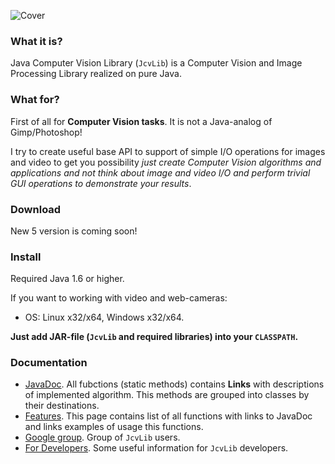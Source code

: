 ![Cover](https://raw.github.com/dzavodnikov/JcvLib/master/resources/Cover.jpg)

### What it is?
Java Computer Vision Library (`JcvLib`) is a Computer Vision and Image Processing Library realized on pure Java.


### What for?
First of all for **Computer Vision tasks**. It is not a Java-analog of Gimp/Photoshop!

I try to create useful base API to support of simple I/O operations for images and video to get you 
possibility *just create Computer Vision algorithms and applications and not think about image and 
video I/O and perform trivial GUI operations to demonstrate your results*.


### Download
New 5 version is coming soon!


### Install
Required Java 1.6 or higher.

If you want to working with video and web-cameras:
 * OS: Linux x32/x64, Windows x32/x64.

**Just add JAR-file (`JcvLib` and required libraries) into your `CLASSPATH`.**


### Documentation
 * [JavaDoc](http://dzavodnikov.github.io/JcvLib/javadoc/index.html). 
   All fubctions (static methods) contains **Links** with descriptions of implemented algorithm. 
   This methods are grouped into classes by their destinations.
 * [Features](https://github.com/dzavodnikov/JcvLib/wiki/Features). 
   This page contains list of all functions with links to JavaDoc and links examples of usage this functions.
 * [Google group](http://groups.google.com/group/jcvlib-users).
   Group of `JcvLib` users.
 * [For Developers](https://github.com/dzavodnikov/JcvLib/wiki/For-Developers).
   Some useful information for `JcvLib` developers.
